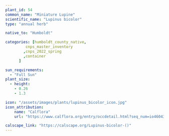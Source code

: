 ```yaml
---
plant_id: 54
common_name: "Miniature Lupine"
scientific_name: "Lupinus bicolor"
type: "annual herb"

native_to: "Humboldt"

categories: [humboldt_county_native,
         cnps_master_inventory
        ,cnps_2022_spring
        ,container
      ]

sun_requirements:
  - "Full Sun"
plant_size:
  - height: 
    - 0.26
    - 1.3

icon: "/assets/images/plants/lupinus_bicolor_icon.jpg" 
icon_attribution: 
    name: "Calflora"
    url: "https://www.calflora.org/entry/occdetail.html?seq_num=io46043"

calscape_link: "https://calscape.org/Lupinus-bicolor-()"
---
```


